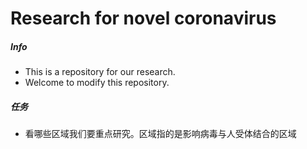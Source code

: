 # Research for novel coronavirus

##### Info

* This is a repository for our research.
* Welcome to modify this repository.



##### 任务

* 看哪些区域我们要重点研究。区域指的是影响病毒与人受体结合的区域
